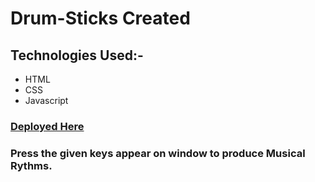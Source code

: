 # Drum-Sticks Created
## **Technologies Used:-**
* HTML
* CSS
* Javascript
### [**Deployed Here**]( https://vyash5075.github.io/Drum-Sticks)
### Press the given keys appear on window to produce  Musical Rythms.
